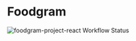 # Foodgram

![foodgram-project-react Workflow Status](https://github.com/wisphes/foodgram-project-react/actions/workflows/yamdb_workflow.yml/badge.svg?branch=master&event=push)

